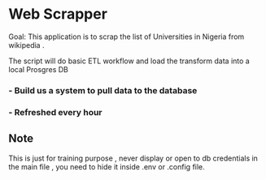 # Web Scrapper

Goal: This application is to scrap the list of Universities in Nigeria from wikipedia . 

The script will do basic ETL workflow and load the transform data into a local Prosgres DB


### - Build us a system to pull data to the database
### - Refreshed every hour


## Note

This is just for training purpose , never display or open to db credentials in the main file , you need to hide it inside .env or .config file.
